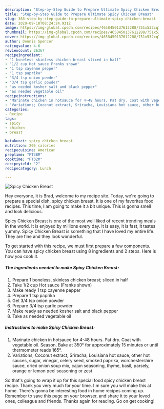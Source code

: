 ```yaml
---
description: "Step-by-Step Guide to Prepare Ultimate Spicy Chicken Breast"
title: "Step-by-Step Guide to Prepare Ultimate Spicy Chicken Breast"
slug: 368-step-by-step-guide-to-prepare-ultimate-spicy-chicken-breast
date: 2020-09-10T08:24:24.931Z
image: https://img-global.cpcdn.com/recipes/4658450137612288/751x532cq70/spicy-chicken-breast-recipe-main-photo.jpg
thumbnail: https://img-global.cpcdn.com/recipes/4658450137612288/751x532cq70/spicy-chicken-breast-recipe-main-photo.jpg
cover: https://img-global.cpcdn.com/recipes/4658450137612288/751x532cq70/spicy-chicken-breast-recipe-main-photo.jpg
author: Dennis Spencer
ratingvalue: 4.6
reviewcount: 26367
recipeingredient:
- "1 boneless skinless chicken breast sliced in half"
- "1/2 cup Hot sauce Franks shown"
- "1 tsp cayenne pepper"
- "1 tsp paprika"
- "3/4 tsp onion powder"
- "3/4 tsp garlic powder"
- "as needed kosher salt and black pepper"
- "as needed vegetable oil"
recipeinstructions:
- "Marinate chicken in hotsauce for 4-48 hours. Pat dry. Coat with vegetable oil. Season. Bake at 350° for approximately 15 minutes or until thermometer reads 165°."
- "Variations; Coconut extract, Sriracha, Louisiana hot sauce, other hot sauces, sugar, vinegar, celery seed, smoked paprika, worchestershire sauce, dried onion soup mix, cajun seasoning, thyme, basil, parsely, orange or lemon peel seasoning or zest"
categories:
- Recipe
tags:
- spicy
- chicken
- breast

katakunci: spicy chicken breast 
nutrition: 205 calories
recipecuisine: American
preptime: "PT38M"
cooktime: "PT32M"
recipeyield: "2"
recipecategory: Lunch

---
```



![Spicy Chicken Breast](https://img-global.cpcdn.com/recipes/4658450137612288/751x532cq70/spicy-chicken-breast-recipe-main-photo.jpg)

Hey everyone, it is Brad, welcome to my recipe site. Today, we're going to prepare a special dish, spicy chicken breast. It is one of my favorites food recipes. This time, I am going to make it a bit unique. This is gonna smell and look delicious.



Spicy Chicken Breast is one of the most well liked of recent trending meals in the world. It is enjoyed by millions every day. It is easy, it is fast, it tastes yummy. Spicy Chicken Breast is something that I have loved my entire life. They are fine and they look wonderful.


To get started with this recipe, we must first prepare a few components. You can have spicy chicken breast using 8 ingredients and 2 steps. Here is how you cook it.

<!--inarticleads1-->

##### The ingredients needed to make Spicy Chicken Breast:

1. Prepare 1 boneless, skinless chicken breast; sliced in half
1. Take 1/2 cup Hot sauce (Franks shown)
1. Make ready 1 tsp cayenne pepper
1. Prepare 1 tsp paprika
1. Get 3/4 tsp onion powder
1. Prepare 3/4 tsp garlic powder
1. Make ready as needed kosher salt and black pepper
1. Take as needed vegetable oil




<!--inarticleads2-->

##### Instructions to make Spicy Chicken Breast:

1. Marinate chicken in hotsauce for 4-48 hours. Pat dry. Coat with vegetable oil. Season. Bake at 350° for approximately 15 minutes or until thermometer reads 165°.
1. Variations; Coconut extract, Sriracha, Louisiana hot sauce, other hot sauces, sugar, vinegar, celery seed, smoked paprika, worchestershire sauce, dried onion soup mix, cajun seasoning, thyme, basil, parsely, orange or lemon peel seasoning or zest




So that's going to wrap it up for this special food spicy chicken breast recipe. Thank you very much for your time. I'm sure you will make this at home. There's gonna be interesting food in home recipes coming up. Remember to save this page on your browser, and share it to your loved ones, colleague and friends. Thanks again for reading. Go on get cooking!
